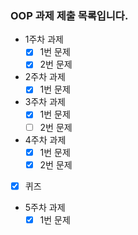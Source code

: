 ### OOP 과제 제출 목록입니다.

- 1주차 과제
    - [x] 1번 문제
    - [x] 2번 문제

- 2주차 과제
    - [x] 1번 문제

- 3주차 과제
    - [x] 1번 문제
    - [ ] 2번 문제

- 4주차 과제
    - [x] 1번 문제
    - [x] 2번 문제

- [x] 퀴즈

- 5주차 과제
    - [x] 1번 문제